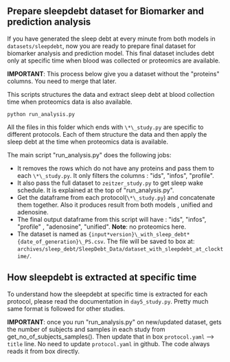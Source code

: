## Prepare sleepdebt dataset for Biomarker and prediction analysis

If you have generated the sleep debt at every minute from both models in `datasets/sleepdebt`, now you are ready to prepare final dataset for biomarker analysis and prediction model. This final dataset includes debt only at specific time when blood was collected or proteomics are available.

**IMPORTANT**: This process below give you a dataset without the "proteins" columns. You need to merge that later.

This scripts structures the data and extract sleep debt at blood collection time when proteomics data is also available.

```shell
python run_analysis.py
```

All the files in this folder which ends with `\*\_study.py` are specific to different protocols.
Each of them structure the data and then apply the sleep debt at the time when proteomics data is available.

The main script "run_analysis.py" does the following jobs:

- It removes the rows which do not have any proteins and pass them to each `\*\_study.py`. It only filters the columns : "ids", "infos", "profile".
- It also pass the full dataset to `zeitzer_study.py` to get sleep wake schedule. It is explained at the top of "run_analysis.py".
- Get the dataframe from each protocol(`\*\_study.py`) and concatenate them together. Also it produces result from both models , unified and adenosine.
- The final output dataframe from this script will have : "ids", "infos", "profile" , "adenosine", "unified". **Note**: no proteomics here.
- The dataset is named as `{input*version}\_with_sleep_debt*{date_of_generation}\_PS.csv`. The file will be saved to box at:
  `archives/sleep_debt/SleepDebt_Data/dataset_with_sleepdebt_at_clocktime/`.

## How sleepdebt is extracted at specific time

To understand how the sleepdebt at specific time is extracted for each protocol, please read the documentation in `day5_study.py`. Pretty much same format is followed for other studies.

**IMPORTANT**: once you run "run_analysis.py" on new/updated dataset,
gets the number of subjects and samples in each study from get_no_of_subjects_samples().
Then update that in box `protocol.yaml` --> `title` line. No need to update `protocol.yaml`
in github. The code always reads it from box directly.
